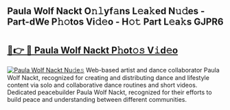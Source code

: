## Paula Wolf Nackt O𝚗𝚕yf𝚊ns L𝚎a𝚔ed N𝚞𝚍es - Part-dWe P𝚑𝚘tos Vi𝚍𝚎o - H𝚘𝚝 Part L𝚎a𝚔s GJPR6

# <h2><a href="http://kf0245.oniu.top/?m=Paula+Wolf+Nackt">🔗👉 🔴 Paula Wolf Nackt P𝚑ot𝚘𝚜 V𝚒d𝚎o</a></h2>

[![Paula Wolf Nackt Nu𝚍e𝚜](https://i.imgur.com/0qMVB7G.gif)](http://kf0245.oniu.top/?m=Paula+Wolf+Nackt)
Web-based artist and dance collaborator Paula Wolf Nackt, recognized for creating and distributing dance and lifestyle content via solo and collaborative dance routines and short videos. Dedicated peacebuilder Paula Wolf Nackt, recognized for their efforts to build peace and understanding between different communities.  
